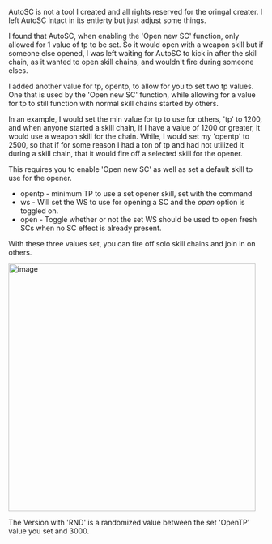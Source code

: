 AutoSC is not a tool I created and all rights reserved for the oringal creater. I left AutoSC intact in its entierty but just adjust some things.

I found that AutoSC, when enabling the 'Open new SC' function, only allowed for 1 value of tp to be set. So it would open with a weapon skill but if someone else opened, I was left waiting for AutoSC to kick in after the skill chain, as it wanted to open skill chains, and wouldn't fire during someone elses.

I added another value for tp, opentp, to allow for you to set two tp values. One that is used by the 'Open new SC' function, while allowing for a value for tp to still function with normal skill chains started by others.

In an example, I would set the min value for tp to use for others, 'tp' to 1200, and when anyone started a skill chain, if I have a value of 1200 or greater, it would use a weapon skill for the chain.
While, I would set my 'opentp' to 2500, so that if for some reason I had a ton of tp and had not utilized it during a skill chain, that it would fire off a selected skill for the opener.

This requires you to enable 'Open new SC' as well as set a  default skill to use for the opener.

* opentp <number> - minimum TP to use a set opener skill, set with the <ws name> command
* ws <ws name> - Will set the WS to use for opening a SC and the _open_ option is toggled on.
* open - Toggle whether or not the set WS should be used to open fresh SCs when no SC effect is already present.

With these three values set, you can fire off solo skill chains and join in on others.

<img width="488" alt="image" src="https://github.com/Shockii/FFXI-AutoSC/assets/41841794/5f500941-5cd8-46df-aaff-0cf96070b0de">

The Version with 'RND' is a randomized value between the set 'OpenTP' value you set and 3000. 
